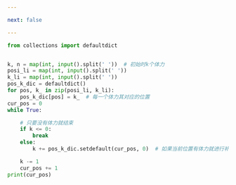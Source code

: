 ```yaml
---

next: false

---
```




<BlogInfo id="1159" title="35.探险" author="白日梦想猿" pv=0 read_times=0 pre_cost_time="0分22秒" category="算法" tag_list="['算法']" create_time="2022.05.07 16:34:03" update_time="2022.05.07 16:49:57" />

```python
from collections import defaultdict


k, n = map(int, input().split(' '))  # 初始时k个体力
posi_li = map(int, input().split(' '))
k_li = map(int, input().split(' '))
pos_k_dic = defaultdict()
for pos, k_ in zip(posi_li, k_li):
    pos_k_dic[pos] = k_  # 每一个体力其对应的位置
cur_pos = 0
while True:

    # 只要没有体力就结束
    if k <= 0:
        break
    else:
        k += pos_k_dic.setdefault(cur_pos, 0)  # 如果当前位置有体力就进行补充

    k -= 1
    cur_pos += 1
print(cur_pos)






```



<ActionBox />
